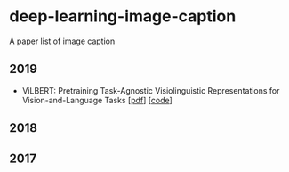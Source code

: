 # deep-learning-image-caption
A paper list of image caption

## 2019
* ViLBERT: Pretraining Task-Agnostic Visiolinguistic Representations for Vision-and-Language Tasks [[pdf](https://arxiv.org/pdf/1908.02265v1.pdf)] [[code](https://github.com/jiasenlu/vilbert_beta)]


## 2018


## 2017
